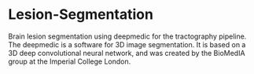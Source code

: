 # Lesion-Segmentation
Brain lesion segmentation using deepmedic for the tractography pipeline. The deepmedic is a software for 3D image segmentation. It is based on a 3D deep convolutional neural network, and was created by the BioMedIA group at the Imperial College London. 
